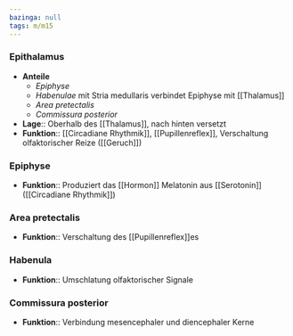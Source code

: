 ```yaml
---
bazinga: null
tags: m/m15
---
```

### Epithalamus 
- **Anteile**
	- *Epiphyse*
	- *Habenulae* mit Stria medullaris verbindet Epiphyse mit [[Thalamus]]
	- *Area pretectalis*
	- *Commissura posterior*
- **Lage**:: Oberhalb des [[Thalamus]], nach hinten versetzt
- **Funktion**:: [[Circadiane Rhythmik]], [[Pupillenreflex]], Verschaltung olfaktorischer Reize ([[Geruch]])

### Epiphyse
- **Funktion**:: Produziert das [[Hormon]] Melatonin aus [[Serotonin]] ([[Circadiane Rhythmik]])
### Area pretectalis
- **Funktion**:: Verschaltung des [[Pupillenreflex]]es
### Habenula
- **Funktion**:: Umschlatung olfaktorischer Signale
### Commissura posterior
- **Funktion**:: Verbindung mesencephaler und diencephaler Kerne